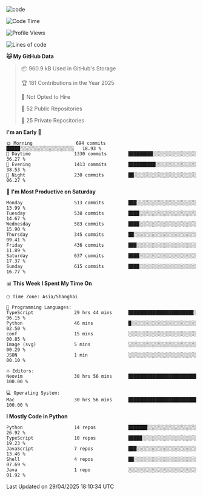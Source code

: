 
<!--
**liuyaanng/liuyaanng** is a ✨ _special_ ✨ repository because its `README.md` (this file) appears on your GitHub profile.

Here are some ideas to get you started:

- 🔭 I’m currently working on ...
- 🌱 I’m currently learning ...
- 👯 I’m looking to collaborate on ...
- 🤔 I’m looking for help with ...
- 💬 Ask me about ...
- 📫 How to reach me: ...
- 😄 Pronouns: ...
- ⚡ Fun fact: ...
-->


![code](https://cdn.jsdelivr.net/gh/liuyaanng/liuyaanng@1.0/code.gif) 

<!--START_SECTION:waka-->
![Code Time](http://img.shields.io/badge/Code%20Time-1%2C410%20hrs%2018%20mins-blue)

![Profile Views](http://img.shields.io/badge/Profile%20Views-0-blue)

![Lines of code](https://img.shields.io/badge/From%20Hello%20World%20I%27ve%20Written-21.0%20million%20lines%20of%20code-blue)

**🐱 My GitHub Data** 

> 📦 960.9 kB Used in GitHub's Storage 
 > 
> 🏆 181 Contributions in the Year 2025
 > 
> 🚫 Not Opted to Hire
 > 
> 📜 52 Public Repositories 
 > 
> 🔑 25 Private Repositories 
 > 
**I'm an Early 🐤** 

```text
🌞 Morning                694 commits         █████░░░░░░░░░░░░░░░░░░░░   18.93 % 
🌆 Daytime                1330 commits        █████████░░░░░░░░░░░░░░░░   36.27 % 
🌃 Evening                1413 commits        ██████████░░░░░░░░░░░░░░░   38.53 % 
🌙 Night                  230 commits         ██░░░░░░░░░░░░░░░░░░░░░░░   06.27 % 
```
📅 **I'm Most Productive on Saturday** 

```text
Monday                   513 commits         ███░░░░░░░░░░░░░░░░░░░░░░   13.99 % 
Tuesday                  538 commits         ████░░░░░░░░░░░░░░░░░░░░░   14.67 % 
Wednesday                583 commits         ████░░░░░░░░░░░░░░░░░░░░░   15.90 % 
Thursday                 345 commits         ██░░░░░░░░░░░░░░░░░░░░░░░   09.41 % 
Friday                   436 commits         ███░░░░░░░░░░░░░░░░░░░░░░   11.89 % 
Saturday                 637 commits         ████░░░░░░░░░░░░░░░░░░░░░   17.37 % 
Sunday                   615 commits         ████░░░░░░░░░░░░░░░░░░░░░   16.77 % 
```


📊 **This Week I Spent My Time On** 

```text
🕑︎ Time Zone: Asia/Shanghai

💬 Programming Languages: 
TypeScript               29 hrs 44 mins      ████████████████████████░   96.15 % 
Python                   46 mins             █░░░░░░░░░░░░░░░░░░░░░░░░   02.50 % 
conf                     15 mins             ░░░░░░░░░░░░░░░░░░░░░░░░░   00.85 % 
Image (svg)              5 mins              ░░░░░░░░░░░░░░░░░░░░░░░░░   00.29 % 
JSON                     1 min               ░░░░░░░░░░░░░░░░░░░░░░░░░   00.10 % 

🔥 Editors: 
Neovim                   30 hrs 56 mins      █████████████████████████   100.00 % 

💻 Operating System: 
Mac                      30 hrs 56 mins      █████████████████████████   100.00 % 
```

**I Mostly Code in Python** 

```text
Python                   14 repos            ███████░░░░░░░░░░░░░░░░░░   26.92 % 
TypeScript               10 repos            █████░░░░░░░░░░░░░░░░░░░░   19.23 % 
JavaScript               7 repos             ███░░░░░░░░░░░░░░░░░░░░░░   13.46 % 
Shell                    4 repos             ██░░░░░░░░░░░░░░░░░░░░░░░   07.69 % 
Java                     1 repo              ░░░░░░░░░░░░░░░░░░░░░░░░░   01.92 % 
```




 Last Updated on 29/04/2025 18:10:34 UTC
<!--END_SECTION:waka-->
